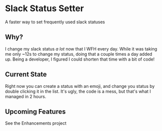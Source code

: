 # Slack Status Setter
A faster way to set frequently used slack statuses


## Why?
I change my slack status _a lot_ now that I WFH every day. While it was taking me only ~12s to change my status, doing that a couple times a day added up. Being a developer, I figured I could shorten that time with a bit of code!

## Current State
Right now you can create a status with an emoji, and change you status by double clicking it in the list. It's ugly, the code is a mess, but that's what I managed in 2 hours.

## Upcoming Features
See the Enhancements project
